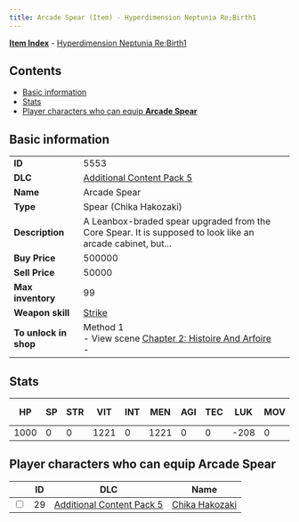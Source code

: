 ```yaml
---
title: Arcade Spear (Item) - Hyperdimension Neptunia Re;Birth1
---
```


[**Item Index**](/neptunia/rb1/item/index.html) - [Hyperdimension Neptunia Re;Birth1](/neptunia/rb1)

## Contents

- [Basic information](#basic-information)
- [Stats](#stats)
- [Player characters who can equip **Arcade Spear**](#player-characters-who-can-equip-arcade-spear)

## Basic information

|   |   |
| -- | -- |
| **ID** | 5553 |
| **DLC** | [Additional Content Pack 5](/neptunia/rb1/dlc/14-pack5.html) |
| **Name** | Arcade Spear |
| **Type** | Spear (Chika Hakozaki) |
| **Description** | A Leanbox-braded spear upgraded from the Core Spear. It is supposed to look like an arcade cabinet, but... |
| **Buy Price** | 500000 |
| **Sell Price** | 50000 |
| **Max inventory** | 99 |
| **Weapon skill** | [Strike](/neptunia/rb1/skill/14-3603-strike.html) |
| **To unlock in shop** | Method 1<br />- View scene [Chapter 2: Histoire And Arfoire](/neptunia/rb1/scene/1-201-chapter-2-histoire-and-arfoire.html)<br />-  |


## Stats

| HP | SP | STR | VIT | INT | MEN | AGI | TEC | LUK | MOV | Fire res. | Ice res. | Wind res. | Lightning res. |
| -- | -- | --- | --- | --- | --- | --- | --- | --- | --- | --------- | -------- | --------- | -------------- |
| 1000 | 0 | 0 | 1221 | 0 | 1221 | 0 | 0 | -208 | 0 | 0 | 0 | 0 | 0 |


## Player characters who can equip **Arcade Spear**

|    | ID | DLC | Name |
| -- | -- | --- | ---- |
| <input type="checkbox" id="rb1-player-14-29" class="trackbox" /> | 29 | [Additional Content Pack 5](/neptunia/rb1/dlc/14-pack5.html) | [Chika Hakozaki](/neptunia/rb1/player/14-29-chika-hakozaki.html) |
